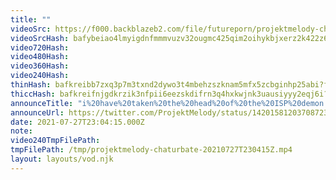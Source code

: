 ```yaml
---
title: ""
videoSrc: https://f000.backblazeb2.com/file/futureporn/projektmelody-chaturbate-2021-07-27.mp4
videoSrcHash: bafybeiao4lmyigdnfmmmvuzv32ougmc425qim2oihykbjxerz2k422z67y
video720Hash: 
video480Hash: 
video360Hash: 
video240Hash: 
thinHash: bafkreibb7zxq3p7m3txnd2dywo3t4mbehzszknam5mfx5zcbginhp25abi?filename=20210727T230415Z_thin.jpg
thiccHash: bafkreifnjgdkrzik3nfpii6eezskdifrn3q4hxkwjnk3uausiyyy2eqj6i?filename=20210727T230415Z_thicc.jpg
announceTitle: "i%20have%20taken%20the%20head%20of%20the%20ISP%20demon.%20they%20cannot%20stop%20me%20now%20uwu"
announceUrl: https://twitter.com/ProjektMelody/status/1420158120370872320
date: 2021-07-27T23:04:15.000Z
note: 
video240TmpFilePath: 
tmpFilePath: /tmp/projektmelody-chaturbate-20210727T230415Z.mp4
layout: layouts/vod.njk
---
```

